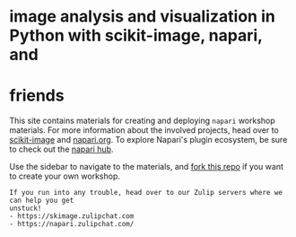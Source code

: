 # image analysis and visualization in Python with scikit-image, napari, and
# friends

This site contains materials for creating and deploying `napari` workshop
materials. For more information about the involved projects, head over to 
[scikit-image](https://scikit-image.org) and [napari.org](https://napari.org).
To explore Napari's plugin ecosystem, be sure to check out the 
[napari hub](https://www.napari-hub.org/).

Use the sidebar to navigate to the materials, and
[fork this repo](https://github.com/scipy-2023-image-analysis) if
you want to create your own workshop.

```{tip}
If you run into any trouble, head over to our Zulip servers where we can help you get
unstuck!
- https://skimage.zulipchat.com
- https://napari.zulipchat.com/
```
